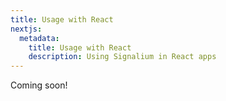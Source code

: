 ```yaml
---
title: Usage with React
nextjs:
  metadata:
    title: Usage with React
    description: Using Signalium in React apps
---
```


Coming soon!
